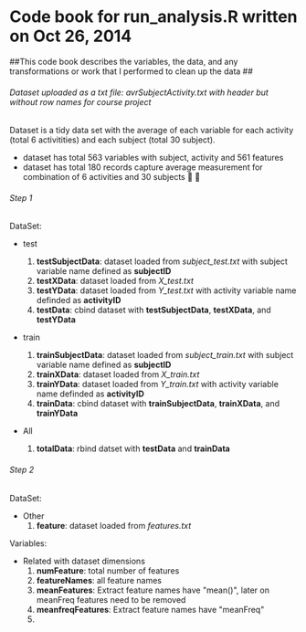 # Code book for run_analysis.R written on Oct 26, 2014 #
##This code book describes the variables, the data, and any transformations or work that I performed to clean up the data ##

###### Dataset uploaded as a txt file: *avrSubjectActivity.txt* with header but without row names for course project #######
Dataset is a tidy data set with the average of each variable for each activity (total 6 activitities) and each subject (total 30 subject).
* dataset has total 563 variables with subject, activity and 561 features
* dataset has total 180 records capture average measurement for combination of 6 activities and 30 subjects :walking: :running:

###### Step 1 ######
DataSet:
* test
	1. **testSubjectData**: dataset loaded from *subject_test.txt* with subject variable name defined as **subjectID**
	2. **testXData**: dataset loaded from *X_test.txt*
	3. **testYData**: dataset loaded from *Y_test.txt* with activity variable name definded as **activityID**
	4. **testData**: cbind dataset with **testSubjectData**, **testXData**, and **testYData**
* train
	1. **trainSubjectData**: dataset loaded from *subject_train.txt* with subject variable name defined as **subjectID** 
	2. **trainXData**: dataset loaded from *X_train.txt*
	3. **trainYData**: dataset loaded from *Y_train.txt* with activity variable name definded as **activityID**
	4. **trainData**: cbind dataset with **trainSubjectData**, **trainXData**, and **trainYData**
	
* All
	1. **totalData**: rbind datset with **testData** and **trainData**	

###### Step 2 ######	
DataSet:
* Other
	1. **feature**: dataset loaded from *features.txt*
	
Variables:
* Related with dataset dimensions
	1. **numFeature**: total number of features
	2. **featureNames**: all feature names 
	3. **meanFeatures**: Extract feature names have "mean()", later on meanFreq features need to be removed
	4. **meanfreqFeatures**: Extract feature names have "meanFreq"
	5. 
	
